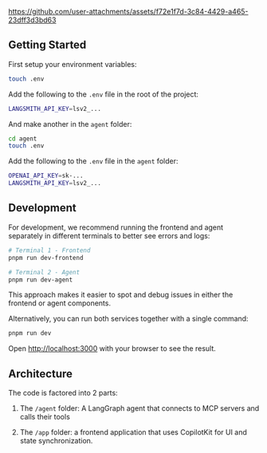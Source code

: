 https://github.com/user-attachments/assets/f72e1f7d-3c84-4429-a465-23dff3d3bd63


## Getting Started

First setup your environment variables:

```sh
touch .env
```

Add the following to the `.env` file in the root of the project:

```sh
LANGSMITH_API_KEY=lsv2_...
```

And make another in the `agent` folder:

```sh
cd agent
touch .env
```

Add the following to the `.env` file in the `agent` folder:

```sh
OPENAI_API_KEY=sk-...
LANGSMITH_API_KEY=lsv2_...
```

## Development

For development, we recommend running the frontend and agent separately in different terminals to better see errors and logs:

```bash
# Terminal 1 - Frontend
pnpm run dev-frontend

# Terminal 2 - Agent
pnpm run dev-agent
```

This approach makes it easier to spot and debug issues in either the frontend or agent components.

Alternatively, you can run both services together with a single command:

```bash
pnpm run dev
```

Open [http://localhost:3000](http://localhost:3000) with your browser to see the result.

## Architecture

The code is factored into 2 parts:

1. The `/agent` folder: A LangGraph agent that connects to MCP servers and calls their tools

2. The `/app` folder: a frontend application that uses CopilotKit for UI and state synchronization.